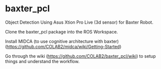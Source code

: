 # baxter_pcl
Object Detection Using Asus Xtion Pro Live (3d sensor) for Baxter Robot.

Clone the baxter_pcl package into the ROS Workspace.

Install MIDCA (to use cognitive architecture with baxter) (https://github.com/COLAB2/midca/wiki/Getting-Started)

Go through the wiki (https://github.com/COLAB2/baxter_pcl/wiki) to setup things and understand the workflow.
